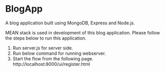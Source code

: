 # BlogApp
A blog application built using MongoDB, Express and Node.js.


MEAN stack is used in development of this blog application. Please follow the steps below to run this application.

1. Run server.js for server side.
2. Run below command for running webserver.
3. Start the flow from the following page. http://localhost:8000/ui/register.html
